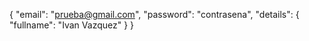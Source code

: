 {
  "email": "prueba@gmail.com",
  "password": "contrasena",
  "details": {
    "fullname": "Ivan Vazquez"
  }
}